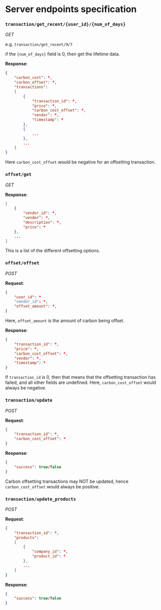 # Server endpoints specification

### `transaction/get_recent/{user_id}/{num_of_days}`

*GET*

e.g. `transaction/get_recent/9/7`

if the `{num_of_days}` field is 0, then get the lifetime data.

**Response**:
```json
{
	"carbon_cost": *,
	"carbon_offset": *,
	"transactions":
	[
		{
			"transaction_id": *,
			"price": *,
			"carbon_cost_offset": *,
			"vendor": *,
			"timestamp": *
		},
		{
			...
		},
		...
	]
}
```
Here `carbon_cost_offset` would be negative for an offsetting transaction.

### `offset/get`

*GET*

**Response**:
```json
[
	{
		"vendor_id": *,
		"vendor": *,
		"description": *,
		"price": *
	},
	...
]
```
This is a list of the different offsetting options.

### `offset/offset`

*POST*

**Request**:
```json
{
	"user_id": *
	"vendor_id": *,
	"offset_amount": *,
}
```
Here, `offset_amount` is the amount of carbon being offset.

**Response**:
```json
{
	"transaction_id": *,
	"price": *,
	"carbon_cost_offset": *,
	"vendor": *,
	"timestamp": *
}
```
If `transaction_id` is 0, then that means that the offsetting transaction has failed, and all other fields are undefined. Here, `carbon_cost_offset` would always be negative.

### `transaction/update`

*POST*

**Request**:
```json
{
	"transaction_id": *,
	"carbon_cost_offset": *
}
```

**Response**:
```json
{
	"success": true/false
}
```
Carbon offsetting transactions may NOT be updated, hence `carbon_cost_offset` would always be positive.

### `transaction/update_products`

*POST*

**Request**:
```json
{
	"transaction_id": *,
	"products":
	[
		{
			"company_id": *,
			"product_id": *
		},
		...
	]
}
```

**Response**:
```json
{
	"success": true/false
}
```
